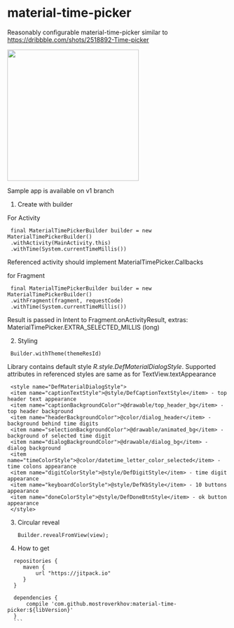 # material-time-picker

Reasonably configurable material-time-picker similar to https://dribbble.com/shots/2518892-Time-picker

<img src= "http://i.imgur.com/G4BHzmW.gif" width="300"/>

Sample app is available on v1 branch

1. Create with builder

  For Activity 
  ```
   final MaterialTimePickerBuilder builder = new MaterialTimePickerBuilder()
   .withActivity(MainActivity.this)
   .withTime(System.currentTimeMillis())
  ```
  
  Referenced activity should implement  MaterialTimePicker.Callbacks               
                
  for Fragment  
  ```
   final MaterialTimePickerBuilder builder = new MaterialTimePickerBuilder()
   .withFragment(fragment, requestCode)
   .withTime(System.currentTimeMillis())
   ```

  Result is passed in Intent to Fragment.onActivityResult, extras: MaterialTimePicker.EXTRA_SELECTED_MILLIS (long)
                
2. Styling 
  
  ```
   Builder.withTheme(themeResId)
  ```

   Library contains default style *R.style.DefMaterialDialogStyle*.
   Supported attributes in referenced styles are same as for TextView.textAppearance   

  ```  
   <style name="DefMaterialDialogStyle">
   <item name="captionTextStyle">@style/DefCaptionTextStyle</item> - top header text appearance
   <item name="captionBackgroundColor">@drawable/top_header_bg</item> - top header background
   <item name="headerBackgroundColor">@color/dialog_header</item> - background behind time digits
   <item name="selectionBackgroundColor">@drawable/animated_bg</item> - background of selected time digit
   <item name="dialogBackgroundColor">@drawable/dialog_bg</item> - dialog background
   <item name="timeColorStyle">@color/datetime_letter_color_selected</item> - time colons appearance
   <item name="digitColorStyle">@style/DefDigitStyle</item> - time digit appearance
   <item name="keyboardColorStyle">@style/DefKbStyle</item> - 10 buttons appearance
   <item name="doneColorStyle">@style/DefDoneBtnStyle</item> - ok button appearance
   </style>
   ```
3. Circular reveal
   ```
   Builder.revealFromView(view);
   ```

4. How to get
  ```
    repositories {
       maven {
           url "https://jitpack.io"
       }
    }
    
    dependencies {
        compile 'com.github.mostroverkhov:material-time-picker:${libVersion}'
    }
    ```
